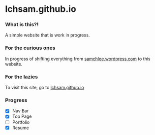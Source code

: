 # lchsam.github.io
### What is this?!
A simple website that is work in progress.
### For the curious ones
In progress of shifting everything from [samchlee.wordpress.com](https://samchlee.wordpress.com) to this website.
### For the lazies
To visit this site, go to [lchsam.github.io](https://lchsam.github.io)
### Progress
- [x] Nav Bar
- [x] Top Page
- [ ] Portfolio
- [x] Resume
